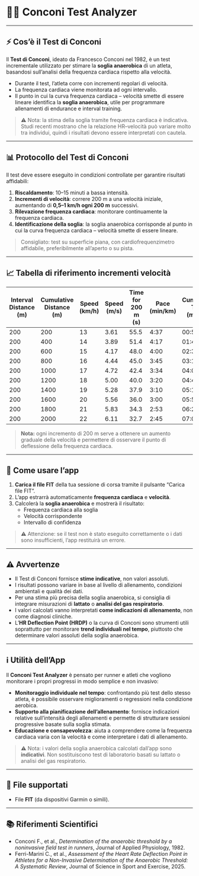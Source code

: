 # 🏃‍♂️ Conconi Test Analyzer

---

## ⚡ Cos’è il Test di Conconi

Il **Test di Conconi**, ideato da Francesco Conconi nel 1982, è un test incrementale utilizzato per stimare la **soglia anaerobica** di un atleta, basandosi sull’analisi della frequenza cardiaca rispetto alla velocità.

- Durante il test, l’atleta corre con incrementi regolari di velocità.  
- La frequenza cardiaca viene monitorata ad ogni intervallo.  
- Il punto in cui la curva frequenza cardiaca – velocità smette di essere lineare identifica la **soglia anaerobica**, utile per programmare allenamenti di endurance e interval training.

> ⚠️ Nota: la stima della soglia tramite frequenza cardiaca è indicativa. Studi recenti mostrano che la relazione HR–velocità può variare molto tra individui, quindi i risultati devono essere interpretati con cautela.

---

## 📊 Protocollo del Test di Conconi

Il test deve essere eseguito in condizioni controllate per garantire risultati affidabili:

1. **Riscaldamento**: 10–15 minuti a bassa intensità.  
2. **Incrementi di velocità**: correre 200 m a una velocità iniziale, aumentando di **0,5–1 km/h ogni 200 m** successivi.  
3. **Rilevazione frequenza cardiaca**: monitorare continuamente la frequenza cardiaca.  
4. **Identificazione della soglia**: la soglia anaerobica corrisponde al punto in cui la curva frequenza cardiaca – velocità smette di essere lineare.

> Consigliato: test su superficie piana, con cardiofrequenzimetro affidabile, preferibilmente all’aperto o su pista.

---

## 📈 Tabella di riferimento incrementi velocità

| Interval Distance (m) | Cumulative Distance (m) | Speed (km/h) | Speed (m/s) | Time for 200 m (s) | Pace (min/km) | Cumulative Time (mm:ss) |
|----------------------|------------------------|--------------|-------------|------------------|---------------|------------------------|
| 200                  | 200                    | 13           | 3.61        | 55.5             | 4:37          | 00:55                  |
| 200                  | 400                    | 14           | 3.89        | 51.4             | 4:17          | 01:46                  |
| 200                  | 600                    | 15           | 4.17        | 48.0             | 4:00          | 02:34                  |
| 200                  | 800                    | 16           | 4.44        | 45.0             | 3:45          | 03:19                  |
| 200                  | 1000                   | 17           | 4.72        | 42.4             | 3:34          | 04:01                  |
| 200                  | 1200                   | 18           | 5.00        | 40.0             | 3:20          | 04:41                  |
| 200                  | 1400                   | 19           | 5.28        | 37.9             | 3:10          | 05:19                  |
| 200                  | 1600                   | 20           | 5.56        | 36.0             | 3:00          | 05:55                  |
| 200                  | 1800                   | 21           | 5.83        | 34.3             | 2:53          | 06:29                  |
| 200                  | 2000                   | 22           | 6.11        | 32.7             | 2:45          | 07:02                  |

> **Nota:** ogni incremento di 200 m serve a ottenere un aumento graduale della velocità e permettere di osservare il punto di deflessione della frequenza cardiaca.

---

## 🚀 Come usare l’app

1. **Carica il file FIT** della tua sessione di corsa tramite il pulsante “Carica file FIT”.  
2. L’app estrarrà automaticamente **frequenza cardiaca** e **velocità**.  
3. Calcolerà la **soglia anaerobica** e mostrerà il risultato:  
   - Frequenza cardiaca alla soglia  
   - Velocità corrispondente  
   - Intervallo di confidenza  

> ⚠️ Attenzione: se il test non è stato eseguito correttamente o i dati sono insufficienti, l’app restituirà un errore.

---

## ⚠️ Avvertenze

- Il Test di Conconi fornisce **stime indicative**, non valori assoluti.  
- I risultati possono variare in base al livello di allenamento, condizioni ambientali e qualità dei dati.  
- Per una stima più precisa della soglia anaerobica, si consiglia di integrare misurazioni di **lattato** o **analisi del gas respiratorio**.  
- I valori calcolati vanno interpretati **come indicazioni di allenamento**, non come diagnosi cliniche.  
- L’**HR Deflection Point (HRDP)** o la curva di Conconi sono strumenti utili soprattutto per monitorare **trend individuali nel tempo**, piuttosto che determinare valori assoluti della soglia anaerobica.

---

## ℹ️ Utilità dell’App

Il **Conconi Test Analyzer** è pensato per runner e atleti che vogliono monitorare i propri progressi in modo semplice e non invasivo:

- **Monitoraggio individuale nel tempo**: confrontando più test dello stesso atleta, è possibile osservare miglioramenti o regressioni nella condizione aerobica.  
- **Supporto alla pianificazione dell’allenamento**: fornisce indicazioni relative sull’intensità degli allenamenti e permette di strutturare sessioni progressive basate sulla soglia stimata.  
- **Educazione e consapevolezza**: aiuta a comprendere come la frequenza cardiaca varia con la velocità e come interpretare i dati di allenamento.

> ⚠️ Nota: i valori della soglia anaerobica calcolati dall’app sono **indicativi**. Non sostituiscono test di laboratorio basati su lattato o analisi del gas respiratorio.

---

## 📂 File supportati

- File **FIT** (da dispositivi Garmin o simili).  

---

## 📚 Riferimenti Scientifici

- Conconi F., et al., *Determination of the anaerobic threshold by a noninvasive field test in runners*, Journal of Applied Physiology, 1982.  
- Ferri-Marini C., et al., *Assessment of the Heart Rate Deflection Point in Athletes for a Non-Invasive Determination of the Anaerobic Threshold: A Systematic Review*, Journal of Science in Sport and Exercise, 2025.
